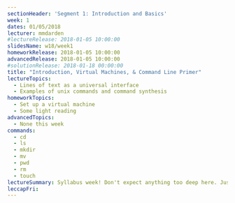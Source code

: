 ```yaml
---
sectionHeader: 'Segment 1: Introduction and Basics'
week: 1
dates: 01/05/2018
lecturer: mmdarden
#lectureRelease: 2018-01-05 10:00:00
slidesName: w18/week1
homeworkRelease: 2018-01-05 10:00:00
advancedRelease: 2018-01-05 10:00:00
#solutionRelease: 2018-01-18 00:00:00
title: "Introduction, Virtual Machines, & Command Line Primer"
lectureTopics:
  - Lines of text as a universal interface
  - Examples of unix commands and command synthesis
homeworkTopics:
  - Set up a virtual machine
  - Some light reading
advancedTopics:
  - None this week
commands:
  - cd
  - ls
  - mkdir
  - mv
  - pwd
  - rm
  - touch
lectureSummary: Syllabus week! Don't expect anything too deep here. Just an easy introduction to the C4CS curriculum.
leccapFri:
---
```

